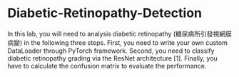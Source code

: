 # Diabetic-Retinopathy-Detection
In this lab, you will need to analysis diabetic retinopathy (糖尿病所引發視網膜病變) in the following three steps. First, you need to write your own custom DataLoader through PyTorch framework. Second, you need to classify diabetic retinopathy grading via the ResNet architecture [1]. Finally, you have to calculate the confusion matrix to evaluate the performance.
